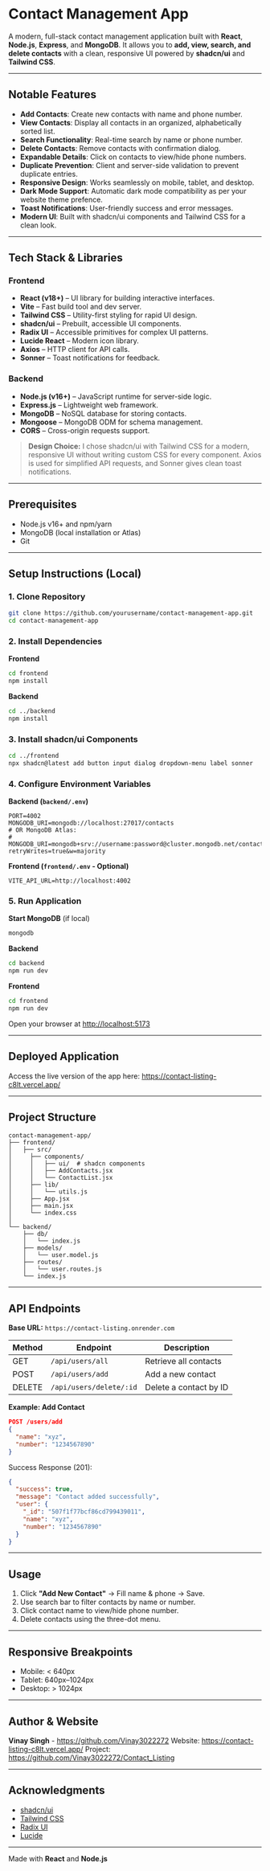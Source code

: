 # Contact Management App

A modern, full-stack contact management application built with **React**, **Node.js**, **Express**, and **MongoDB**. It allows you to **add, view, search, and delete contacts** with a clean, responsive UI powered by **shadcn/ui** and **Tailwind CSS**.

---

## Notable Features

- **Add Contacts**: Create new contacts with name and phone number.
- **View Contacts**: Display all contacts in an organized, alphabetically sorted list.
- **Search Functionality**: Real-time search by name or phone number.
- **Delete Contacts**: Remove contacts with confirmation dialog.
- **Expandable Details**: Click on contacts to view/hide phone numbers.
- **Duplicate Prevention**: Client and server-side validation to prevent duplicate entries.
- **Responsive Design**: Works seamlessly on mobile, tablet, and desktop.
- **Dark Mode Support**: Automatic dark mode compatibility as per your website theme prefence.
- **Toast Notifications**: User-friendly success and error messages.
- **Modern UI**: Built with shadcn/ui components and Tailwind CSS for a clean look.

---

## Tech Stack & Libraries

### Frontend

- **React (v18+)** – UI library for building interactive interfaces.
- **Vite** – Fast build tool and dev server.
- **Tailwind CSS** – Utility-first styling for rapid UI design.
- **shadcn/ui** – Prebuilt, accessible UI components.
- **Radix UI** – Accessible primitives for complex UI patterns.
- **Lucide React** – Modern icon library.
- **Axios** – HTTP client for API calls.
- **Sonner** – Toast notifications for feedback.

### Backend

- **Node.js (v16+)** – JavaScript runtime for server-side logic.
- **Express.js** – Lightweight web framework.
- **MongoDB** – NoSQL database for storing contacts.
- **Mongoose** – MongoDB ODM for schema management.
- **CORS** – Cross-origin requests support.

> **Design Choice:** I chose shadcn/ui with Tailwind CSS for a modern, responsive UI without writing custom CSS for every component. Axios is used for simplified API requests, and Sonner gives clean toast notifications.

---

## Prerequisites

- Node.js v16+ and npm/yarn
- MongoDB (local installation or Atlas)
- Git

---

## Setup Instructions (Local)

### 1. Clone Repository

```bash
git clone https://github.com/yourusername/contact-management-app.git
cd contact-management-app
```

### 2. Install Dependencies

**Frontend**

```bash
cd frontend
npm install
```

**Backend**

```bash
cd ../backend
npm install
```

### 3. Install shadcn/ui Components

```bash
cd ../frontend
npx shadcn@latest add button input dialog dropdown-menu label sonner
```

### 4. Configure Environment Variables

**Backend (`backend/.env`)**

```env
PORT=4002
MONGODB_URI=mongodb://localhost:27017/contacts
# OR MongoDB Atlas:
# MONGODB_URI=mongodb+srv://username:password@cluster.mongodb.net/contacts?retryWrites=true&w=majority
```

**Frontend (`frontend/.env` - Optional)**

```env
VITE_API_URL=http://localhost:4002
```

### 5. Run Application

**Start MongoDB** (if local)

```bash
mongodb
```

**Backend**

```bash
cd backend
npm run dev
```

**Frontend**

```bash
cd frontend
npm run dev
```

Open your browser at [http://localhost:5173](http://localhost:5173)

---

## Deployed Application

Access the live version of the app here: https://contact-listing-c8lt.vercel.app/

---

## Project Structure

```
contact-management-app/
├── frontend/
│   ├── src/
│     ├── components/
│     │   ├── ui/  # shadcn components
│     │   ├── AddContacts.jsx
│     │   └── ContactList.jsx
│     ├── lib/
│     │   └── utils.js
│     ├── App.jsx
│     ├── main.jsx
│     └── index.css
│
└── backend/
    ├── db/
    │   └── index.js
    ├── models/
    │   └── user.model.js
    ├── routes/
    │   └── user.routes.js
    └── index.js

```

---

## API Endpoints

**Base URL:** `https://contact-listing.onrender.com`

| Method | Endpoint                | Description            |
| ------ | ----------------------- | ---------------------- |
| GET    | `/api/users/all`        | Retrieve all contacts  |
| POST   | `/api/users/add`        | Add a new contact      |
| DELETE | `/api/users/delete/:id` | Delete a contact by ID |

**Example: Add Contact**

```json
POST /users/add
{
  "name": "xyz",
  "number": "1234567890"
}
```

Success Response (201):

```json
{
  "success": true,
  "message": "Contact added successfully",
  "user": {
    "_id": "507f1f77bcf86cd799439011",
    "name": "xyz",
    "number": "1234567890"
  }
}
```

---

## Usage

1. Click **"Add New Contact"** → Fill name & phone → Save.
2. Use search bar to filter contacts by name or number.
3. Click contact name to view/hide phone number.
4. Delete contacts using the three-dot menu.

---

## Responsive Breakpoints

- Mobile: < 640px
- Tablet: 640px–1024px
- Desktop: > 1024px

---

## Author & Website

**Vinay Singh** - https://github.com/Vinay3022272
Website: https://contact-listing-c8lt.vercel.app/
Project: https://github.com/Vinay3022272/Contact_Listing

---

## Acknowledgments

- [shadcn/ui](https://ui.shadcn.com/)
- [Tailwind CSS](https://tailwindcss.com/)
- [Radix UI](https://www.radix-ui.com/)
- [Lucide](https://lucide.dev/)

---

Made with **React** and **Node.js**
